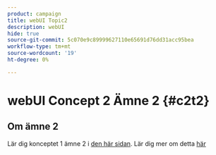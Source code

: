 ```yaml
---
product: campaign
title: webUI Topic2
description: webUI
hide: true
source-git-commit: 5c070e9c89999627110e65691d76dd31acc95bea
workflow-type: tm+mt
source-wordcount: '19'
ht-degree: 0%

---
```


# webUI Concept 2 Ämne 2 {#c2t2}

## Om ämne 2

Lär dig konceptet 1 ämne 2 i [den här sidan](../concept1/topic2.md).
Lär dig mer om detta [här](../../automation/workflow/about-workflows.md)